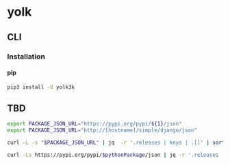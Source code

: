 # yolk

## CLI

### Installation

#### pip

```sh
pip3 install -U yolk3k
```

## TBD

```sh
export PACKAGE_JSON_URL="https://pypi.org/pypi/${1}/json"
export PACKAGE_JSON_URL="http://[hostname]/simple/django/json"

curl -L -s "$PACKAGE_JSON_URL" | jq  -r '.releases | keys | .[]' | sort -V

curl -Ls https://pypi.org/pypi/$pythonPackage/json | jq -r '.releases | keys_unsorted | sort_by( split(".") | map(tonumber) )'
```
